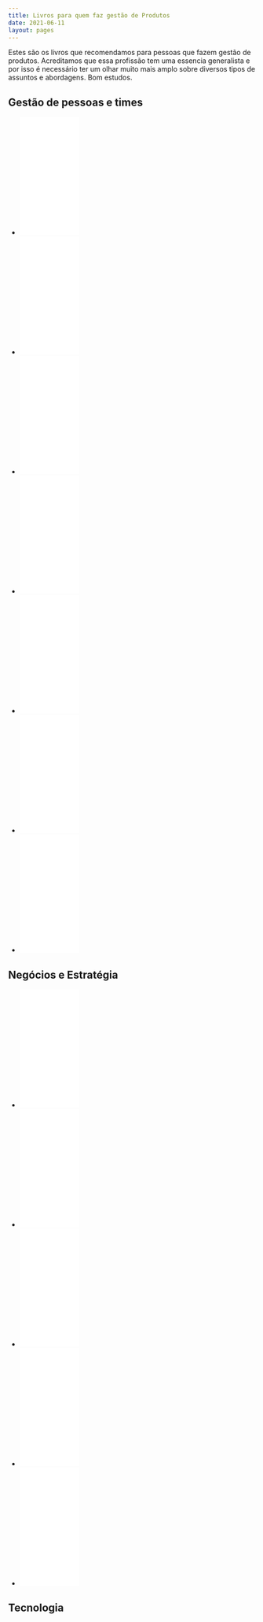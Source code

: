 ```yaml
---
title: Livros para quem faz gestão de Produtos
date: 2021-06-11
layout: pages
---
```



Estes são os livros que recomendamos para pessoas que fazem gestão de produtos. Acreditamos que essa profissão tem uma essencia generalista e por isso é necessário ter um olhar muito mais amplo sobre diversos tipos de assuntos e abordagens. Bom estudos.

## Gestão de pessoas e times

<ul class="po-library-list">
	<li>
		<iframe style="width:120px;height:240px;" marginwidth="0" marginheight="0" scrolling="no" frameborder="0" src="//ws-na.amazon-adsystem.com/widgets/q?ServiceVersion=20070822&OneJS=1&Operation=GetAdHtml&MarketPlace=BR&source=ss&ref=as_ss_li_til&ad_type=product_link&tracking_id=productoversee-20&language=pt_BR&marketplace=amazon&region=BR&placement=8543102146&asins=8543102146&linkId=2cf698b4b2d57e9776bcf27db673034e&show_border=true&link_opens_in_new_window=true"></iframe>
	</li>
	<li>
		<iframe style="width:120px;height:240px;" marginwidth="0" marginheight="0" scrolling="no" frameborder="0" src="//ws-na.amazon-adsystem.com/widgets/q?ServiceVersion=20070822&OneJS=1&Operation=GetAdHtml&MarketPlace=BR&source=ss&ref=as_ss_li_til&ad_type=product_link&tracking_id=productoversee-20&language=pt_BR&marketplace=amazon&region=BR&placement=8567886120&asins=8567886120&linkId=78bf0006a30f84113dbb18b9b8916ec4&show_border=true&link_opens_in_new_window=true"></iframe>
	</li>
	<li>
		<iframe style="width:120px;height:240px;" marginwidth="0" marginheight="0" scrolling="no" frameborder="0" src="//ws-na.amazon-adsystem.com/widgets/q?ServiceVersion=20070822&OneJS=1&Operation=GetAdHtml&MarketPlace=BR&source=ss&ref=as_ss_li_til&ad_type=product_link&tracking_id=productoversee-20&language=pt_BR&marketplace=amazon&region=BR&placement=8557170378&asins=8557170378&linkId=b2fa4a70055b65419baba65d7563b451&show_border=true&link_opens_in_new_window=true"></iframe>
	</li>
	<li>
		<iframe style="width:120px;height:240px;" marginwidth="0" marginheight="0" scrolling="no" frameborder="0" src="//ws-na.amazon-adsystem.com/widgets/q?ServiceVersion=20070822&OneJS=1&Operation=GetAdHtml&MarketPlace=BR&source=ss&ref=as_ss_li_til&ad_type=product_link&tracking_id=productoversee-20&language=pt_BR&marketplace=amazon&region=BR&placement=1942788819&asins=1942788819&linkId=08d0aafdf2f7a33764f67464b6c2c81f&show_border=true&link_opens_in_new_window=true"></iframe>
	</li>
	<li>
		<iframe style="width:120px;height:240px;" marginwidth="0" marginheight="0" scrolling="no" frameborder="0" src="//ws-na.amazon-adsystem.com/widgets/q?ServiceVersion=20070822&OneJS=1&Operation=GetAdHtml&MarketPlace=BR&source=ss&ref=as_ss_li_til&ad_type=product_link&tracking_id=productoversee-20&language=pt_BR&marketplace=amazon&region=BR&placement=8550803715&asins=8550803715&linkId=529e39f01bfcf436e169455b85380df1&show_border=true&link_opens_in_new_window=true"></iframe>
	</li>
	<li>
		<iframe style="width:120px;height:240px;" marginwidth="0" marginheight="0" scrolling="no" frameborder="0" src="//ws-na.amazon-adsystem.com/widgets/q?ServiceVersion=20070822&OneJS=1&Operation=GetAdHtml&MarketPlace=BR&source=ss&ref=as_ss_li_til&ad_type=product_link&tracking_id=productoversee-20&language=pt_BR&marketplace=amazon&region=BR&placement=B085Q2HH3Y&asins=B085Q2HH3Y&linkId=e9d884e6c942fc3bf9d125885ad7d457&show_border=true&link_opens_in_new_window=true"></iframe>
	</li>
	<li>
		<iframe style="width:120px;height:240px;" marginwidth="0" marginheight="0" scrolling="no" frameborder="0" src="//ws-na.amazon-adsystem.com/widgets/q?ServiceVersion=20070822&OneJS=1&Operation=GetAdHtml&MarketPlace=BR&source=ss&ref=as_ss_li_til&ad_type=product_link&tracking_id=productoversee-20&language=pt_BR&marketplace=amazon&region=BR&placement=1591847486&asins=1591847486&linkId=0a7d6cb33fefaac3976cc55e744adcb2&show_border=true&link_opens_in_new_window=true"></iframe>
	</li>
</ul>


## Negócios e Estratégia


<ul>
	<li>
		<iframe style="width:120px;height:240px;" marginwidth="0" marginheight="0" scrolling="no" frameborder="0" src="//ws-na.amazon-adsystem.com/widgets/q?ServiceVersion=20070822&OneJS=1&Operation=GetAdHtml&MarketPlace=BR&source=ss&ref=as_ss_li_til&ad_type=product_link&tracking_id=productoversee-20&language=pt_BR&marketplace=amazon&region=BR&placement=854310663X&asins=854310663X&linkId=2409bcdd51928c6c66ce433287f4f24c&show_border=true&link_opens_in_new_window=true"></iframe>
	</li>
	<li>
		<iframe style="width:120px;height:240px;" marginwidth="0" marginheight="0" scrolling="no" frameborder="0" src="//ws-na.amazon-adsystem.com/widgets/q?ServiceVersion=20070822&OneJS=1&Operation=GetAdHtml&MarketPlace=BR&source=ss&ref=as_ss_li_til&ad_type=product_link&tracking_id=productoversee-20&language=pt_BR&marketplace=amazon&region=BR&placement=B06X429CJH&asins=B06X429CJH&linkId=687b5ebef1a881326c850f6fef7747c8&show_border=true&link_opens_in_new_window=true"></iframe>
	</li>
	<li>
		<iframe style="width:120px;height:240px;" marginwidth="0" marginheight="0" scrolling="no" frameborder="0" src="//ws-na.amazon-adsystem.com/widgets/q?ServiceVersion=20070822&OneJS=1&Operation=GetAdHtml&MarketPlace=BR&source=ss&ref=as_ss_li_til&ad_type=product_link&tracking_id=productoversee-20&language=pt_BR&marketplace=amazon&region=BR&placement=6555600314&asins=6555600314&linkId=b4a638e7111c65004ab82ba3947cb666&show_border=true&link_opens_in_new_window=true"></iframe>
	</li>
	<li>
		<iframe style="width:120px;height:240px;" marginwidth="0" marginheight="0" scrolling="no" frameborder="0" src="//ws-na.amazon-adsystem.com/widgets/q?ServiceVersion=20070822&OneJS=1&Operation=GetAdHtml&MarketPlace=BR&source=ss&ref=as_ss_li_til&ad_type=product_link&tracking_id=productoversee-20&language=pt_BR&marketplace=amazon&region=BR&placement=6580634340&asins=6580634340&linkId=b62455fafb48bc4de3c27b1eee69e62f&show_border=true&link_opens_in_new_window=true"></iframe>
	</li>
	<li>
		<iframe style="width:120px;height:240px;" marginwidth="0" marginheight="0" scrolling="no" frameborder="0" src="//ws-na.amazon-adsystem.com/widgets/q?ServiceVersion=20070822&OneJS=1&Operation=GetAdHtml&MarketPlace=BR&source=ss&ref=as_ss_li_til&ad_type=product_link&tracking_id=productoversee-20&language=pt_BR&marketplace=amazon&region=BR&placement=B07FK5B1LC&asins=B07FK5B1LC&linkId=625f99cef53e9d9a2e9f88a93ebf90d7&show_border=true&link_opens_in_new_window=true"></iframe>
	</li>
</ul>	

## Tecnologia
